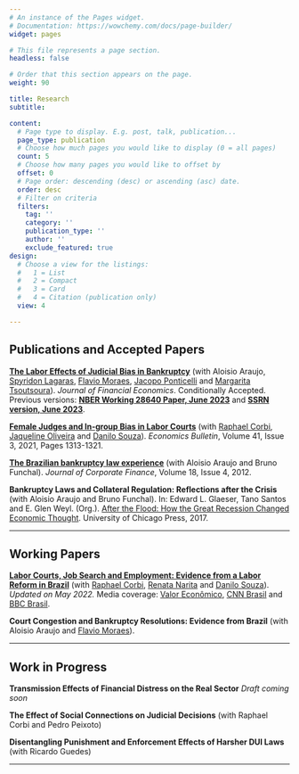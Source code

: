 ```yaml
---
# An instance of the Pages widget.
# Documentation: https://wowchemy.com/docs/page-builder/
widget: pages

# This file represents a page section.
headless: false

# Order that this section appears on the page.
weight: 90

title: Research
subtitle: 

content:
  # Page type to display. E.g. post, talk, publication...
  page_type: publication
  # Choose how much pages you would like to display (0 = all pages)
  count: 5
  # Choose how many pages you would like to offset by
  offset: 0
  # Page order: descending (desc) or ascending (asc) date.
  order: desc
  # Filter on criteria
  filters:
    tag: ''
    category: ''
    publication_type: ''
    author: ''
    exclude_featured: true
design:
  # Choose a view for the listings:
  #   1 = List
  #   2 = Compact
  #   3 = Card
  #   4 = Citation (publication only)
  view: 4

---
```


## Publications and Accepted Papers

**[The Labor Effects of Judicial Bias in Bankruptcy](https://papers.ssrn.com/sol3/papers.cfm?abstract_id=3757117)** (with Aloisio Araujo, [Spyridon Lagaras](https://sites.google.com/view/spyridonlagaras/home/), [Flavio Moraes](https://flafmoraes.wixsite.com/fmoraes), [Jacopo Ponticelli](https://www.kellogg.northwestern.edu/faculty/ponticelli/) and [Margarita Tsoutsoura](http://tsoutsoura.com/)). *Journal of Financial Economics*. Conditionally Accepted. Previous versions: **[NBER Working 28640 Paper, June 2023](https://www.nber.org/papers/w28640)** and **[SSRN version, June 2023](https://papers.ssrn.com/sol3/papers.cfm?abstract_id=3757117)**.

**[Female Judges and In-group Bias in Labor Courts](http://www.accessecon.com/Pubs/EB/2021/Volume41/EB-21-V41-I3-P111.pdf)** (with [Raphael Corbi](https://sites.google.com/site/raphaelcorbi/), [Jaqueline Oliveira](https://sites.google.com/site/jaquemdeoliveira/) and [Danilo Souza](https://sites.google.com/view/dpsouza/home)). *Economics Bulletin*, Volume 41, Issue 3, 2021, Pages 1313-1321.

**[The Brazilian bankruptcy law experience](https://doi.org/10.1016/j.jcorpfin.2012.03.001)** (with Aloisio Araujo and Bruno Funchal). *Journal of Corporate Finance*, Volume 18, Issue 4, 2012.

**Bankruptcy Laws and Collateral Regulation: Reflections after the Crisis** (with Aloisio Araujo and Bruno Funchal). In: Edward L. Glaeser, Tano Santos and E. Glen Weyl. (Org.). [After the Flood: How the Great Recession Changed Economic Thought](https://press.uchicago.edu/ucp/books/book/chicago/A/bo25581539.html). University of Chicago Press, 2017.

---

## Working Papers

**[Labor Courts, Job Search and Employment: Evidence from a Labor Reform in Brazil](http://dx.doi.org/10.2139/ssrn.4121304)** (with [Raphael Corbi](https://sites.google.com/site/raphaelcorbi/), [Renata Narita](https://sites.google.com/site/renatanarita/) and [Danilo Souza](https://sites.google.com/view/dpsouza/home)). *Updated on May 2022.* Media coverage: [Valor Econômico](https://valor.globo.com/brasil/noticia/2022/05/04/regra-da-reforma-trabalhista-reduziu-desemprego-em-17-ponto-diz-estudo.ghtml), [CNN Brasil](https://www.cnnbrasil.com.br/business/estudo-aponta-regra-da-reforma-trabalhista-gerou-17-milhao-de-vagas-de-trabalho/) and [BBC Brasil](https://www.bbc.com/portuguese/brasil-61442663).

**Court Congestion and Bankruptcy Resolutions: Evidence from Brazil** (with Aloisio Araujo and [Flavio Moraes](https://flafmoraes.wixsite.com/fmoraes)).

---

## Work in Progress

**Transmission Effects of Financial Distress on the Real Sector** *Draft coming soon*

**The Effect of Social Connections on Judicial Decisions** (with Raphael Corbi and Pedro Peixoto)

**Disentangling Punishment and Enforcement Effects of Harsher DUI Laws** (with Ricardo Guedes)

****




